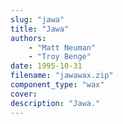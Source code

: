 ```yaml
---
slug: "jawa"
title: "Jawa"
authors: 
    - "Matt Neuman"
    - "Troy Benge"
date: 1995-10-31
filename: "jawawax.zip"
component_type: "wax"
cover:
description: "Jawa."
---
```

